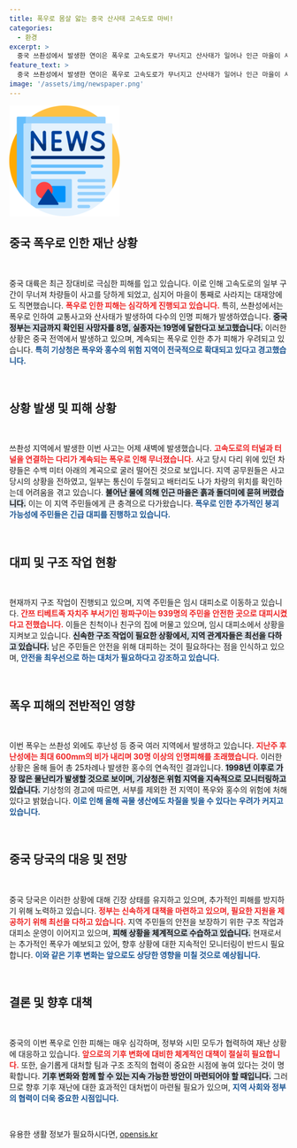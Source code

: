 ```yaml
---
title: 폭우로 몸살 앓는 중국 산사태 고속도로 마비!
categories:
  - 환경
excerpt: >
  중국 쓰촨성에서 발생한 연이은 폭우로 고속도로가 무너지고 산사태가 일어나 인근 마을이 사라졌습니다. 현재 확인된 사망자는 8명, 실종자는 19명에 달하며, 주민들은 긴급 대피 중입니다. 올해 발생한 홍수는 25차례로 예상되어 중국 전역이 위기 상황에 처했습니다.
feature_text: >
  중국 쓰촨성에서 발생한 연이은 폭우로 고속도로가 무너지고 산사태가 일어나 인근 마을이 사라졌습니다. 현재 확인된 사망자는 8명, 실종자는 19명에 달하며, 주민들은 긴급 대피 중입니다. 올해 발생한 홍수는 25차례로 예상되어 중국 전역이 위기 상황에 처했습니다.
image: '/assets/img/newspaper.png'
---
```


<p><img src="/assets/img/newspaper.png" alt="kimp 속보" /></p>

<h2 data-ke-size="size26">중국 폭우로 인한 재난 상황</h2>

<p data-ke-size="size16">&nbsp;</p>

<p>중국 대륙은 최근 장대비로 극심한 피해를 입고 있습니다. 이로 인해 고속도로의 일부 구간이 무너져 차량들이 사고를 당하게 되었고, 심지어 마을이 통째로 사라지는 대재앙에도 직면했습니다. <b><span style="color: #ee2323;">폭우로 인한 피해는 심각하게 진행되고 있습니다.</span></b> 특히, 쓰촨성에서는 폭우로 인하여 교통사고와 산사태가 발생하여 다수의 인명 피해가 발생하였습니다. <b><span style="background-color: #21538527;">중국 정부는 지금까지 확인된 사망자를 8명, 실종자는 19명에 달한다고 보고했습니다.</span></b> 이러한 상황은 중국 전역에서 발생하고 있으며, 계속되는 폭우로 인한 추가 피해가 우려되고 있습니다. <b><span style="color: #1a5490;">특히 기상청은 폭우와 홍수의 위험 지역이 전국적으로 확대되고 있다고 경고했습니다.</span></b></p>

<p data-ke-size="size16">&nbsp;</p>

<h2 data-ke-size="size26">상황 발생 및 피해 상황</h2>

<p data-ke-size="size16">&nbsp;</p>

<p>쓰촨성 지역에서 발생한 이번 사고는 어제 새벽에 발생했습니다. <b><span style="color: #ee2323;">고속도로의 터널과 터널을 연결하는 다리가 계속되는 폭우로 인해 무너졌습니다.</span></b> 사고 당시 다리 위에 있던 차량들은 수백 미터 아래의 계곡으로 굴러 떨어진 것으로 보입니다. 지역 공무원들은 사고 당시의 상황을 전하였고, 일부는 통신이 두절되고 배터리도 나가 차량의 위치를 확인하는데 어려움을 겪고 있습니다. <b><span style="background-color: #21538527;">불어난 물에 의해 인근 마을은 흙과 돌더미에 묻혀 버렸습니다.</span></b> 이는 이 지역 주민들에게 큰 충격으로 다가왔습니다. <b><span style="color: #1a5490;">폭우로 인한 추가적인 붕괴 가능성에 주민들은 긴급 대피를 진행하고 있습니다.</span></b> </p>

<p data-ke-size="size16">&nbsp;</p>

<h2 data-ke-size="size26">대피 및 구조 작업 현황</h2>

<p data-ke-size="size16">&nbsp;</p>

<p>현재까지 구조 작업이 진행되고 있으며, 지역 주민들은 임시 대피소로 이동하고 있습니다. <b><span style="color: #ee2323;">간쯔 티베트족 자치주 부서기인 펑파구이는 939명의 주민을 안전한 곳으로 대피시켰다고 전했습니다.</span></b> 이들은 친척이나 친구의 집에 머물고 있으며, 임시 대피소에서 상황을 지켜보고 있습니다. <b><span style="background-color: #21538527;">신속한 구조 작업이 필요한 상황에서, 지역 관계자들은 최선을 다하고 있습니다.</span></b> 남은 주민들은 안전을 위해 대피하는 것이 필요하다는 점을 인식하고 있으며, <b><span style="color: #1a5490;">안전을 최우선으로 하는 대처가 필요하다고 강조하고 있습니다.</span></b></p>

<p data-ke-size="size16">&nbsp;</p>

<h2 data-ke-size="size26">폭우 피해의 전반적인 영향</h2>

<p data-ke-size="size16">&nbsp;</p>

<p>이번 폭우는 쓰촨성 외에도 후난성 등 중국 여러 지역에서 발생하고 있습니다. <b><span style="color: #ee2323;">지난주 후난성에는 최대 600mm의 비가 내리며 30명 이상의 인명피해를 초래했습니다.</span></b> 이러한 상황은 올해 들어 총 25차례나 발생한 홍수의 연속적인 결과입니다. <b><span style="background-color: #21538527;">1998년 이후로 가장 많은 물난리가 발생할 것으로 보이며, 기상청은 위험 지역을 지속적으로 모니터링하고 있습니다.</span></b> 기상청의 경고에 따르면, 서부를 제외한 전 지역이 폭우와 홍수의 위험에 처해있다고 밝혔습니다. <b><span style="color: #1a5490;">이로 인해 올해 곡물 생산에도 차질을 빚을 수 있다는 우려가 커지고 있습니다.</span></b></p>

<p data-ke-size="size16">&nbsp;</p>

<h2 data-ke-size="size26">중국 당국의 대응 및 전망</h2>

<p data-ke-size="size16">&nbsp;</p>

<p>중국 당국은 이러한 상황에 대해 긴장 상태를 유지하고 있으며, 추가적인 피해를 방지하기 위해 노력하고 있습니다. <b><span style="color: #ee2323;">정부는 신속하게 대책을 마련하고 있으며, 필요한 지원을 제공하기 위해 최선을 다하고 있습니다.</span></b> 지역 주민들의 안전을 보장하기 위한 구조 작업과 대피소 운영이 이어지고 있으며, <b><span style="background-color: #21538527;"> 피해 상황을 체계적으로 수습하고 있습니다.</span></b> 현재로서는 추가적인 폭우가 예보되고 있어, 향후 상황에 대한 지속적인 모니터링이 반드시 필요합니다. <b><span style="color: #1a5490;">이와 같은 기후 변화는 앞으로도 상당한 영향을 미칠 것으로 예상됩니다.</span></b> </p>

<p data-ke-size="size16">&nbsp;</p>

<h2 data-ke-size="size26">결론 및 향후 대책</h2>

<p data-ke-size="size16">&nbsp;</p>

<p>중국의 이번 폭우로 인한 피해는 매우 심각하며, 정부와 시민 모두가 협력하여 재난 상황에 대응하고 있습니다. <b><span style="color: #ee2323;">앞으로의 기후 변화에 대비한 체계적인 대책이 절실히 필요합니다.</span></b> 또한, 슬기롭게 대처할 팀과 구조 조직의 협력이 중요한 시점에 놓여 있다는 것이 명확합니다. <b><span style="background-color: #21538527;">기후 변화와 함께 할 수 있는 지속 가능한 방안이 마련되어야 할 때입니다.</span></b> 그러므로 향후 기후 재난에 대한 효과적인 대처법이 마련될 필요가 있으며, <b><span style="color: #1a5490;">지역 사회와 정부의 협력이 더욱 중요한 시점입니다.</span></b> </p>

<p data-ke-size="size16">&nbsp;</p>
유용한 생활 정보가 필요하시다면, <a href="https://opensis.kr" rel="dofollow">opensis.kr</a>


